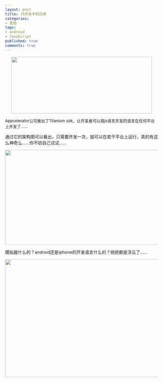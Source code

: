 ```yaml
---
layout: post
title: JS开发手机应用
categories:
- 其他
tags:
- android
- JavaScript
published: true
comments: true
---
```

<p><p style="text-align: center;"><a href="http://www.fireyang.com/blog/wp-content/uploads/2011/02/201102182.jpg"><img class="size-full wp-image-823 aligncenter" title="201102182" src="http://www.fireyang.com/blog/wp-content/uploads/2011/02/201102182.jpg" alt="" width="463" height="187" /></a></p>
<p style="text-align: left;"><a href="http://www.fireyang.com/blog/wp-content/uploads/2011/02/201102182.jpg"></a><span style="font-size: small;">Appcelerator公司推出了Titanium sdk，让开发者可以用js语言开发的语言在任何平台上开发了……</span></p>
通过它的架构图可以看出，只需要开发一次，就可以在若干平台上运行，真的有这么神奇么……你不妨自己试试……</p>

<p><a href="http://www.fireyang.com/blog/wp-content/uploads/2011/02/gs_overview.png"><img class="alignnone size-full wp-image-824" title="gs_overview" src="http://www.fireyang.com/blog/wp-content/uploads/2011/02/gs_overview.png" alt="" width="600" height="313" /></a></p>

<p>模拟器什么的？android还是iphone的开发语言什么的？统统都是浮云了……</p>

<p><a href="http://www.fireyang.com/blog/wp-content/uploads/2011/02/gs_android_testandpackage.png"><img class="alignnone size-full wp-image-825" title="gs_android_testandpackage" src="http://www.fireyang.com/blog/wp-content/uploads/2011/02/gs_android_testandpackage.png" alt="" width="600" height="389" /></a></p>
